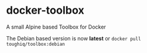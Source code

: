 # docker-toolbox
A small Alpine based Toolbox for Docker

The Debian based version is now __latest__ or `docker pull toughiq/toolbox:debian`
